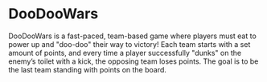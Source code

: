 # DooDooWars
DooDooWars is a fast-paced, team-based game where players must eat to power up and "doo-doo" their way to victory! Each team starts with a set amount of points, and every time a player successfully "dunks" on the enemy’s toilet with a kick, the opposing team loses points. The goal is to be the last team standing with points on the board.
